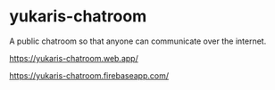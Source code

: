 # yukaris-chatroom
A public chatroom so that anyone can communicate over the internet.

https://yukaris-chatroom.web.app/

https://yukaris-chatroom.firebaseapp.com/
